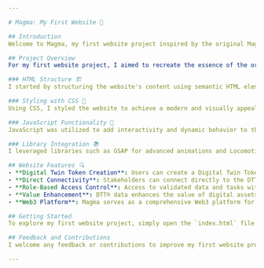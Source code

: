```yaml
---

# Magma: My First Website 🌋

## Introduction
Welcome to Magma, my first website project inspired by the original Magma website. This project is a frontend application built using HTML, CSS, JavaScript, and various libraries such as GSAP, Locomotive, and others.

## Project Overview
For my first website project, I aimed to recreate the essence of the original Magma website while adding my own touch. Here's how I approached building it:

### HTML Structure 🏗️
I started by structuring the website's content using semantic HTML elements. This helped ensure accessibility and maintainability.

### Styling with CSS 🎨
Using CSS, I styled the website to achieve a modern and visually appealing design. I focused on responsive design principles to ensure compatibility across various devices and screen sizes.

### JavaScript Functionality 🚀
JavaScript was utilized to add interactivity and dynamic behavior to the website. This included implementing smooth scrolling, animations, and other interactive elements to enhance the user experience.

### Library Integration 📚
I leveraged libraries such as GSAP for advanced animations and Locomotive for smooth scrolling functionality. These libraries helped streamline development and added rich, interactive features to the website.

## Website Features 🔍
- **Digital Twin Token Creation**: Users can create a Digital Twin Token (DTT®) of their existing building, unlocking its full potential in the Web3 environment.
- **Direct Connectivity**: Stakeholders can connect directly to the DTT® without intermediaries, empowering them to upload and verify information.
- **Role-Based Access Control**: Access to validated data and tasks within the platform depends on the user's specific role as a stakeholder.
- **Value Enhancement**: DTT® data enhances the value of digital assets by reducing operational costs, optimizing energy use, and boosting liquidity.
- **Web3 Platform**: Magma serves as a comprehensive Web3 platform for real estate stakeholders, facilitating interactions between physical and digital assets.

## Getting Started
To explore my first website project, simply open the `index.html` file in your web browser. Alternatively, you can visit the live demo hosted at [example.com](https://www.example.com).

## Feedback and Contributions
I welcome any feedback or contributions to improve my first website project. Feel free to submit pull requests or reach out to me at [prerantejkvr@gmail.com](mailto:prerantejkvr@email.com) with any suggestions or ideas.

---
```

